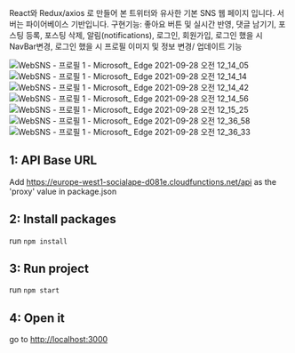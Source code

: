  React와 Redux/axios 로 만들어 본 트위터와 유사한 기본 SNS 웹 페이지 입니다. 서버는 파이어베이스 기반입니다.
 구현기능: 좋아요 버튼 및 실시간 반영, 댓글 남기기, 포스팅 등록, 포스팅 삭제, 알림(notifications), 로그인, 회원가입, 로그인 했을 시 NavBar변경, 로그인 했을 시 프로필 이미지 및 정보 변경/  업데이트 기능

![WebSNS - 프로필 1 - Microsoft_ Edge 2021-09-28 오전 12_14_05](https://user-images.githubusercontent.com/79817968/134943157-f7ab0d1f-7daf-49a6-b795-c08fdff04d27.png)
![WebSNS - 프로필 1 - Microsoft_ Edge 2021-09-28 오전 12_14_14](https://user-images.githubusercontent.com/79817968/134943283-81804ba7-8dee-4986-873c-ccc7d1e82d95.png)
![WebSNS - 프로필 1 - Microsoft_ Edge 2021-09-28 오전 12_14_42](https://user-images.githubusercontent.com/79817968/134943627-5cb304c4-0615-4ed1-ba7e-3a58b9e44c78.png)
![WebSNS - 프로필 1 - Microsoft_ Edge 2021-09-28 오전 12_14_56](https://user-images.githubusercontent.com/79817968/134943635-2cc296eb-84b3-40ba-b2bb-724d8b2987d1.png)
![WebSNS - 프로필 1 - Microsoft_ Edge 2021-09-28 오전 12_15_25](https://user-images.githubusercontent.com/79817968/134943641-203a466f-0ab3-49e2-86ef-f444d6af8342.png)
![WebSNS - 프로필 1 - Microsoft_ Edge 2021-09-28 오전 12_36_58](https://user-images.githubusercontent.com/79817968/134943651-07b2aed2-1c9e-4c2a-88a1-9a773d4c2ce0.png)
![WebSNS - 프로필 1 - Microsoft_ Edge 2021-09-28 오전 12_36_33](https://user-images.githubusercontent.com/79817968/134943645-c9a08361-b513-40dd-83fe-88821dd56de9.png)



## 1: API Base URL

Add https://europe-west1-socialape-d081e.cloudfunctions.net/api as the 'proxy' value in package.json

## 2: Install packages

run `npm install`

## 3: Run project

run `npm start`

## 4: Open it

go to [http://localhost:3000](http://localhost:3000)
